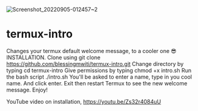![Screenshot_20220905-012457~2](https://user-images.githubusercontent.com/88279683/188335764-bfac02b2-cf68-4624-91f0-92e401adf4ad.png)
# termux-intro
Changes your termux default welcome message, to a cooler one 😎
INSTALLATION.
Clone using git clone https://github.com/blessingmwiti/termux-intro.git
Change directory by typing cd termux-intro 
Give permissions by typing chmod +x intro.sh
Run the bash script ./intro.sh
You'll be asked to enter a name, type in you cool name. And click enter.
Exit then restart Termux to see the new welcome message. Enjoy!

YouTube video on installation, https://youtu.be/Zs32r4084uU
